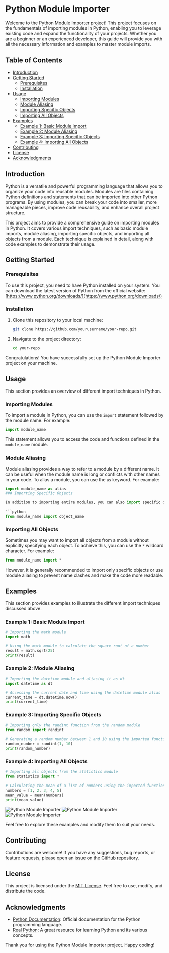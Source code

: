 # Python Module Importer

Welcome to the Python Module Importer project! This project focuses on the fundamentals of importing modules in Python, enabling you to leverage existing code and expand the functionality of your projects. Whether you are a beginner or an experienced developer, this guide will provide you with all the necessary information and examples to master module imports.

## Table of Contents

- [Introduction](#introduction)
- [Getting Started](#getting-started)
  - [Prerequisites](#prerequisites)
  - [Installation](#installation)
- [Usage](#usage)
  - [Importing Modules](#importing-modules)
  - [Module Aliasing](#module-aliasing)
  - [Importing Specific Objects](#importing-specific-objects)
  - [Importing All Objects](#importing-all-objects)
- [Examples](#examples)
  - [Example 1: Basic Module Import](#example-1-basic-module-import)
  - [Example 2: Module Aliasing](#example-2-module-aliasing)
  - [Example 3: Importing Specific Objects](#example-3-importing-specific-objects)
  - [Example 4: Importing All Objects](#example-4-importing-all-objects)
- [Contributing](#contributing)
- [License](#license)
- [Acknowledgments](#acknowledgments)

## Introduction

Python is a versatile and powerful programming language that allows you to organize your code into reusable modules. Modules are files containing Python definitions and statements that can be imported into other Python programs. By using modules, you can break your code into smaller, more manageable pieces, improve code reusability, and enhance overall project structure.

This project aims to provide a comprehensive guide on importing modules in Python. It covers various import techniques, such as basic module imports, module aliasing, importing specific objects, and importing all objects from a module. Each technique is explained in detail, along with code examples to demonstrate their usage.

## Getting Started

### Prerequisites

To use this project, you need to have Python installed on your system. You can download the latest version of Python from the official website: [https://www.python.org/downloads/](https://www.python.org/downloads/)

### Installation

1. Clone this repository to your local machine:

   ```bash
   git clone https://github.com/yourusername/your-repo.git
   ```

2. Navigate to the project directory:

   ```bash
   cd your-repo
   ```

Congratulations! You have successfully set up the Python Module Importer project on your machine.

## Usage

This section provides an overview of different import techniques in Python.

### Importing Modules

To import a module in Python, you can use the `import` statement followed by the module name. For example:

```python
import module_name
```

This statement allows you to access the code and functions defined in the `module_name` module.

### Module Aliasing

Module aliasing provides a way to refer to a module by a different name. It can be useful when the module name is long or conflicts with other names in your code. To alias a module, you can use the `as` keyword. For example:

```python
import module_name as alias
### Importing Specific Objects

In addition to importing entire modules, you can also import specific objects (functions, classes, or variables) from a module. This allows you to directly access those objects without referencing the module name. To import specific objects, you can use the `from` keyword followed by the module name and the object name. For example:

```python
from module_name import object_name
```

### Importing All Objects

Sometimes you may want to import all objects from a module without explicitly specifying each object. To achieve this, you can use the `*` wildcard character. For example:

```python
from module_name import *
```

However, it is generally recommended to import only specific objects or use module aliasing to prevent name clashes and make the code more readable.

## Examples

This section provides examples to illustrate the different import techniques discussed above.

### Example 1: Basic Module Import

```python
# Importing the math module
import math

# Using the math module to calculate the square root of a number
result = math.sqrt(25)
print(result)
```

### Example 2: Module Aliasing

```python
# Importing the datetime module and aliasing it as dt
import datetime as dt

# Accessing the current date and time using the datetime module alias
current_time = dt.datetime.now()
print(current_time)
```

### Example 3: Importing Specific Objects

```python
# Importing only the randint function from the random module
from random import randint

# Generating a random number between 1 and 10 using the imported function
random_number = randint(1, 10)
print(random_number)
```

### Example 4: Importing All Objects

```python
# Importing all objects from the statistics module
from statistics import *

# Calculating the mean of a list of numbers using the imported functions
numbers = [1, 2, 3, 4, 5]
mean_value = mean(numbers)
print(mean_value)
```

![Python Module Importer](https://365datascience.com/resources/blog/thumb@1024_2018-07-image4-min-6.webp)
![Python Module Importer](https://365datascience.com/resources/blog/thumb@1024_2018-07-image3-min-6-1024x572.webp)
![Python Module Importer](https://365datascience.com/resources/blog/thumb@1024_2018-07-image6-min-6.webp)

Feel free to explore these examples and modify them to suit your needs.

## Contributing

Contributions are welcome! If you have any suggestions, bug reports, or feature requests, please open an issue on the [GitHub repository](https://github.com/yourusername/your-repo).

## License

This project is licensed under the [MIT License](https://opensource.org/licenses/MIT). Feel free to use, modify, and distribute the code.

## Acknowledgments

- [Python Documentation](https://docs.python.org/): Official documentation for the Python programming language.
- [Real Python](https://realpython.com/): A great resource for learning Python and its various concepts.

Thank you for using the Python Module Importer project. Happy coding!
 
 
